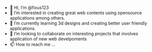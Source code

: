 - 👋 Hi, I’m @fixus123
- 👀 I’m interested in creating great web contents using opensource applications among others. 
- 🌱 I’m currently learning 3d designs and creating better user friendly applications.
- 💞️ I’m looking to collaborate on interesting projects that involves application of new web develpoments
- 📫 How to reach me ...

<!---
fixus123/fixus123 is a ✨ special ✨ repository because its `README.md` (this file) appears on your GitHub profile.
You can click the Preview link to take a look at your changes.
--->
